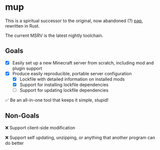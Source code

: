 # mup

This is a spiritual successor to the original, now abandoned (?) [pap](https://github.com/talwat/pap), rewritten in Rust.

The current MSRV is the latest nightly toolchain.

## Goals

- [x] Easily set up a new Minecraft server from scratch, including mod and plugin support
- [x] Produce easily reproducible, portable server configuration
  - [x] Lockfile with detailed information on installed mods
  - [x] Support for installing lockfile dependencies
  - [ ] Support for updating lockfile dependencies

✅ Be an all-in-one tool that keeps it simple, stupid!

## Non-Goals

❌ Support client-side modification

❌ Support self updating, unzipping, or anything that another program can do better
